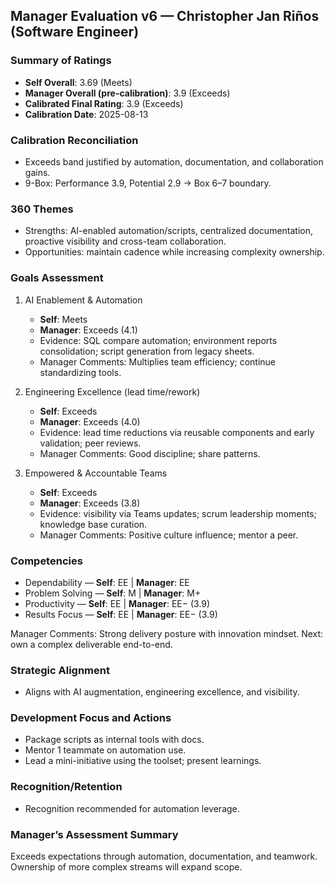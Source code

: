 ## Manager Evaluation v6 — Christopher Jan Riños (Software Engineer)

### Summary of Ratings
- **Self Overall**: 3.69 (Meets)
- **Manager Overall (pre-calibration)**: 3.9 (Exceeds)
- **Calibrated Final Rating**: 3.9 (Exceeds)
- **Calibration Date**: 2025-08-13

### Calibration Reconciliation
- Exceeds band justified by automation, documentation, and collaboration gains.
- 9-Box: Performance 3.9, Potential 2.9 → Box 6–7 boundary.

### 360 Themes
- Strengths: AI-enabled automation/scripts, centralized documentation, proactive visibility and cross-team collaboration.
- Opportunities: maintain cadence while increasing complexity ownership.

### Goals Assessment
1) AI Enablement & Automation
   - **Self**: Meets
   - **Manager**: Exceeds (4.1)
   - Evidence: SQL compare automation; environment reports consolidation; script generation from legacy sheets.
   - Manager Comments: Multiplies team efficiency; continue standardizing tools.

2) Engineering Excellence (lead time/rework)
   - **Self**: Exceeds
   - **Manager**: Exceeds (4.0)
   - Evidence: lead time reductions via reusable components and early validation; peer reviews.
   - Manager Comments: Good discipline; share patterns.

3) Empowered & Accountable Teams
   - **Self**: Exceeds
   - **Manager**: Exceeds (3.8)
   - Evidence: visibility via Teams updates; scrum leadership moments; knowledge base curation.
   - Manager Comments: Positive culture influence; mentor a peer.

### Competencies
- Dependability — **Self**: EE | **Manager**: EE
- Problem Solving — **Self**: M | **Manager**: M+
- Productivity — **Self**: EE | **Manager**: EE− (3.9)
- Results Focus — **Self**: EE | **Manager**: EE− (3.9)

Manager Comments: Strong delivery posture with innovation mindset. Next: own a complex deliverable end-to-end.

### Strategic Alignment
- Aligns with AI augmentation, engineering excellence, and visibility.

### Development Focus and Actions
- Package scripts as internal tools with docs.
- Mentor 1 teammate on automation use.
- Lead a mini-initiative using the toolset; present learnings.

### Recognition/Retention
- Recognition recommended for automation leverage.

### Manager’s Assessment Summary
Exceeds expectations through automation, documentation, and teamwork. Ownership of more complex streams will expand scope.



